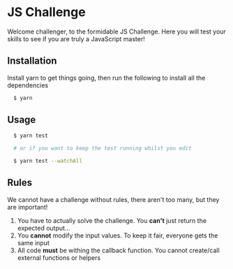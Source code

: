# JS Challenge

Welcome challenger, to the formidable JS Challenge. Here you will test your skills to see if you are truly a JavaScript master!

## Installation

Install yarn to get things going, then run the following to install all the dependencies

```bash
  $ yarn
```

## Usage

```bash
  $ yarn test

  # or if you want to keep the test running whilst you edit

  $ yarn test --watchAll
```


## Rules

We cannot have a challenge without rules, there aren't too many, but they are important!

1. You have to actually solve the challenge. You **can't** just return the expected output...
2. You **cannot** modify the input values. To keep it fair, everyone gets the same input
3. All code **must** be withing the callback function. You cannot create/call external functions or helpers
